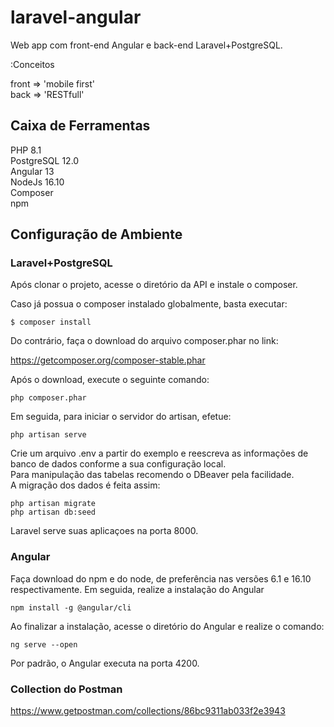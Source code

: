 # laravel-angular

Web app com front-end Angular e back-end Laravel+PostgreSQL.

:Conceitos

front => 'mobile first'<br>
back => 'RESTfull'<br>

## Caixa de Ferramentas

PHP 8.1<br>
PostgreSQL 12.0<br>
Angular 13<br>
NodeJs 16.10<br>
Composer<br>
npm<br>

## Configuração de Ambiente

### Laravel+PostgreSQL

Após clonar o projeto, acesse o diretório da API e instale o composer.

Caso já possua o composer instalado globalmente, basta executar:

```
$ composer install
```

Do contrário, faça o download do arquivo composer.phar no link:

https://getcomposer.org/composer-stable.phar

Após o download, execute o seguinte comando:

```
php composer.phar
```
Em seguida, para iniciar o servidor do artisan, efetue:

```
php artisan serve
```

Crie um arquivo .env a partir do exemplo e reescreva as informações de banco de dados conforme a sua configuração local.<br>
Para manipulação das tabelas recomendo o DBeaver pela facilidade.<br> 
A migração dos dados é feita assim:

```
php artisan migrate
php artisan db:seed
```

Laravel serve suas aplicaçoes na porta 8000.

### Angular

Faça download do npm e do node, de preferência nas versões 6.1 e 16.10 respectivamente.
Em seguida, realize a instalação do Angular

```
npm install -g @angular/cli
```

Ao finalizar a instalação, acesse o diretório do Angular e realize o comando:

```
ng serve --open
```
Por padrão, o Angular executa na porta 4200.

### Collection do Postman
https://www.getpostman.com/collections/86bc9311ab033f2e3943

